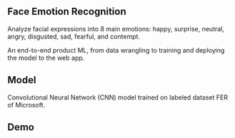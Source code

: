 ## Face Emotion Recognition

Analyze facial expressions into 8 main emotions: happy, surprise, neutral, angry, disgusted, sad, fearful, and contempt.

An end-to-end product ML, from data wrangling to training and deploying the model to the web app.

## Model 

Convolutional Neural Network (CNN) model trained on labeled dataset FER of Microsoft. 

## Demo
